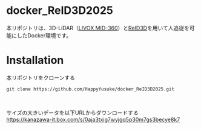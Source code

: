 # docker_ReID3D2025
本リポジトリは、3D-LiDAR（[LIVOX MID-360](https://www.livoxtech.com/jp/mid-360)）と[ReID3D](https://github.com/GWxuan/ReID3D.git)を用いて人追従を可能にしたDocker環境です。
</br>

# Installation
本リポジトリをクローンする

```
git clone https://github.com/HappyYusuke/docker_ReID3D2025.git
```
</br>

サイズの大きいデータを以下URLからダウンロードする</br>
https://kanazawa-it.box.com/s/0aja3txig7wyjgq5p30m7gs3becye8k7
